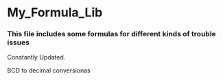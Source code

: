 # My_Formula_Lib

### This file includes some formulas for different kinds of trouble issues
  Constantly Updated.

  BCD to decimal conversionas
